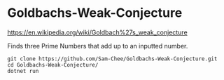 # Goldbachs-Weak-Conjecture

https://en.wikipedia.org/wiki/Goldbach%27s_weak_conjecture

Finds three Prime Numbers that add up to an inputted number. 

``` 
git clone https://github.com/Sam-Chee/Goldbachs-Weak-Conjecture.git
cd Goldbachs-Weak-Conjecture/
dotnet run
``` 
